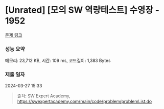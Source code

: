 # [Unrated] [모의 SW 역량테스트] 수영장 - 1952 

[문제 링크](https://swexpertacademy.com/main/code/problem/problemDetail.do?contestProbId=AV5PpFQaAQMDFAUq) 

### 성능 요약

메모리: 23,712 KB, 시간: 109 ms, 코드길이: 1,383 Bytes

### 제출 일자

2024-03-27 15:33



> 출처: SW Expert Academy, https://swexpertacademy.com/main/code/problem/problemList.do